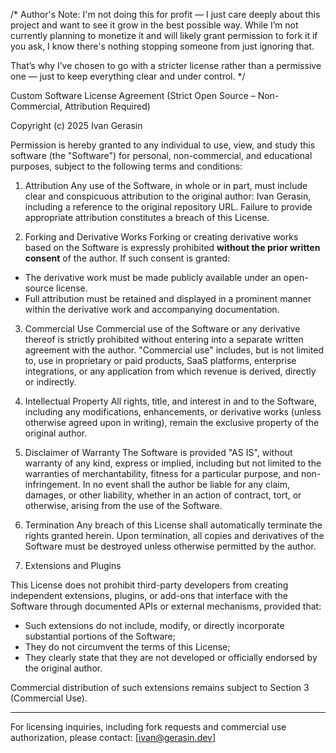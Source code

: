 /* 
 Author's Note:
 I'm not doing this for profit — I just care deeply about this project and want to see it grow in the best possible way. 
 While I’m not currently planning to monetize it and will likely grant permission to fork it if you ask, 
 I know there's nothing stopping someone from just ignoring that.

 That’s why I’ve chosen to go with a stricter license rather than a permissive one — 
 just to keep everything clear and under control.
*/

Custom Software License Agreement (Strict Open Source – Non-Commercial, Attribution Required)

Copyright (c) 2025 Ivan Gerasin

Permission is hereby granted to any individual to use, view, and study this software (the "Software") for personal, non-commercial, and educational purposes, subject to the following terms and conditions:

1. Attribution
Any use of the Software, in whole or in part, must include clear and conspicuous attribution to the original author: Ivan Gerasin, including a reference to the original repository URL. Failure to provide appropriate attribution constitutes a breach of this License.

2. Forking and Derivative Works
Forking or creating derivative works based on the Software is expressly prohibited **without the prior written consent** of the author. If such consent is granted:
- The derivative work must be made publicly available under an open-source license.
- Full attribution must be retained and displayed in a prominent manner within the derivative work and accompanying documentation.

3. Commercial Use
Commercial use of the Software or any derivative thereof is strictly prohibited without entering into a separate written agreement with the author. "Commercial use" includes, but is not limited to, use in proprietary or paid products, SaaS platforms, enterprise integrations, or any application from which revenue is derived, directly or indirectly.

4. Intellectual Property
All rights, title, and interest in and to the Software, including any modifications, enhancements, or derivative works (unless otherwise agreed upon in writing), remain the exclusive property of the original author.

5. Disclaimer of Warranty
The Software is provided "AS IS", without warranty of any kind, express or implied, including but not limited to the warranties of merchantability, fitness for a particular purpose, and non-infringement. In no event shall the author be liable for any claim, damages, or other liability, whether in an action of contract, tort, or otherwise, arising from the use of the Software.

6. Termination
Any breach of this License shall automatically terminate the rights granted herein. Upon termination, all copies and derivatives of the Software must be destroyed unless otherwise permitted by the author.

7. Extensions and Plugins

This License does not prohibit third-party developers from creating independent extensions, plugins, or add-ons that interface with the Software through documented APIs or external mechanisms, provided that:

- Such extensions do not include, modify, or directly incorporate substantial portions of the Software;
- They do not circumvent the terms of this License;
- They clearly state that they are not developed or officially endorsed by the original author.

Commercial distribution of such extensions remains subject to Section 3 (Commercial Use).

---

For licensing inquiries, including fork requests and commercial use authorization, please contact: [ivan@gerasin.dev]

